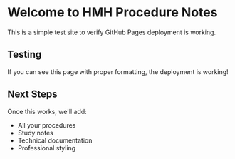 # Welcome to HMH Procedure Notes

This is a simple test site to verify GitHub Pages deployment is working.

## Testing

If you can see this page with proper formatting, the deployment is working!

## Next Steps

Once this works, we'll add:
- All your procedures
- Study notes
- Technical documentation
- Professional styling
